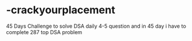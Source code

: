# -crackyourplacement
 45 Days Challenge to solve DSA daily 4-5 question and in 45 day i have to complete 287 top DSA problem
